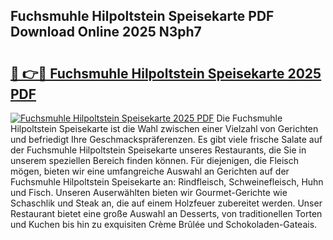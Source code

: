 ## Fuchsmuhle Hilpoltstein Speisekarte PDF Download Online 2025 N3ph7

# <h2><a href="http://gc5lfz.nevu.top/?p=Fuchsmuhle+Hilpoltstein+Speisekarte">🔗 👉🔴 Fuchsmuhle Hilpoltstein Speisekarte 2025 PDF</a></h2>

[![Fuchsmuhle Hilpoltstein Speisekarte 2025 PDF](https://i.imgur.com/dBaPXMq.png)](http://gc5lfz.nevu.top/?p=Fuchsmuhle+Hilpoltstein+Speisekarte)
Die Fuchsmuhle Hilpoltstein Speisekarte ist die Wahl zwischen einer Vielzahl von Gerichten und befriedigt Ihre Geschmackspräferenzen. Es gibt viele frische Salate auf der Fuchsmuhle Hilpoltstein Speisekarte unseres Restaurants, die Sie in unserem speziellen Bereich finden können. Für diejenigen, die Fleisch mögen, bieten wir eine umfangreiche Auswahl an Gerichten auf der Fuchsmuhle Hilpoltstein Speisekarte an: Rindfleisch, Schweinefleisch, Huhn und Fisch. Unseren Auserwählten bieten wir Gourmet-Gerichte wie Schaschlik und Steak an, die auf einem Holzfeuer zubereitet werden. Unser Restaurant bietet eine große Auswahl an Desserts, von traditionellen Torten und Kuchen bis hin zu exquisiten Crème Brûlée und Schokoladen-Gateais.
